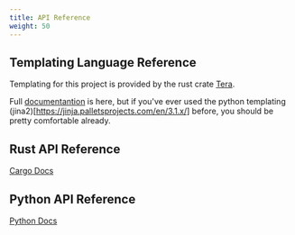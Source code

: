 ```yaml
---
title: API Reference
weight: 50
---
```


## Templating Language Reference
Templating for this project is provided by the rust crate [Tera](https://tera.netlify.app/).

Full [documentantion](https://tera.netlify.app/docs/) is here, but if you've ever used the python templating (jina2)[https://jinja.palletsprojects.com/en/3.1.x/]
before, you should be pretty comfortable already.

## Rust API Reference

[Cargo Docs](https://docs.rs/angreal)

## Python API Reference
[Python Docs](py_angreal)